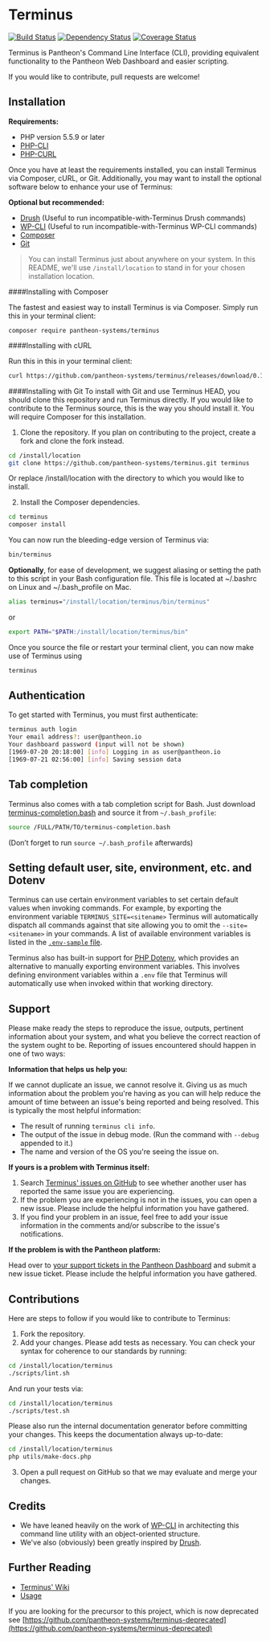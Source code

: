 Terminus
============

[![Build Status](https://travis-ci.org/pantheon-systems/terminus.svg?branch=master)](https://travis-ci.org/pantheon-systems/terminus) [![Dependency Status](https://gemnasium.com/pantheon-systems/terminus.svg)](https://gemnasium.com/pantheon-systems/terminus)
[![Coverage Status](https://coveralls.io/repos/github/pantheon-systems/terminus/badge.svg?branch=master)](https://coveralls.io/github/pantheon-systems/terminus?branch=master)

Terminus is Pantheon's Command Line Interface (CLI), providing equivalent functionality to the Pantheon Web Dashboard and easier scripting.

If you would like to contribute, pull requests are welcome!

Installation
------------

**Requirements:**
- PHP version 5.5.9 or later
- [PHP-CLI](http://www.php-cli.com/)
- [PHP-CURL](http://php.net/manual/en/curl.setup.php)

Once you have at least the requirements installed, you can install Terminus via Composer, cURL, or Git. Additionally, you may want to install the optional software below to enhance your use of Terminus:

**Optional but recommended:**
- [Drush](http://docs.drush.org/en/master/install/) (Useful to run incompatible-with-Terminus Drush commands)
- [WP-CLI](http://wp-cli.org/) (Useful to run incompatible-with-Terminus WP-CLI commands)
- [Composer](https://getcomposer.org/doc/00-intro.md)
- [Git](https://help.github.com/articles/set-up-git/)

> You can install Terminus just about anywhere on your system. In this README, we'll use `/install/location` to stand in for your chosen installation location.

####Installing with Composer

The fastest and easiest way to install Terminus is via Composer. Simply run this in your terminal client:
```
composer require pantheon-systems/terminus
```

####Installing with cURL

Run this in this in your terminal client:
```bash
curl https://github.com/pantheon-systems/terminus/releases/download/0.10.6/terminus.phar -L -o /usr/local/bin/terminus && chmod +x /usr/local/bin/terminus
```

####Installing with Git
To install with Git and use Terminus HEAD, you should clone this repository and run Terminus directly. If you would like to contribute to the Terminus source, this is the way you should install it. You will require Composer for this installation.

1. Clone the repository. If you plan on contributing to the project, create a fork and clone the fork instead.
  ```bash
  cd /install/location
  git clone https://github.com/pantheon-systems/terminus.git terminus
  ```
Or replace /install/location with the directory to which you would like to install.

2. Install the Composer dependencies.
  ```bash
  cd terminus
  composer install
  ```
You can now run the bleeding-edge version of Terminus via:
  ```bash
  bin/terminus
  ```

**Optionally**, for ease of development, we suggest aliasing or setting the path to this script in your Bash configuration file. This file is located at ~/.bashrc on Linux and ~/.bash_profile on Mac.
```bash
alias terminus="/install/location/terminus/bin/terminus"
```
or
```bash
export PATH="$PATH:/install/location/terminus/bin"
```
Once you source the file or restart your terminal client, you can now make use of Terminus using
```bash
terminus
```

Authentication
--------------

To get started with Terminus, you must first authenticate:
```bash
terminus auth login
Your email address?: user@pantheon.io
Your dashboard password (input will not be shown)
[1969-07-20 20:18:00] [info] Logging in as user@pantheon.io
[1969-07-21 02:56:00] [info] Saving session data
```

Tab completion
--------------
Terminus also comes with a tab completion script for Bash. Just download [terminus-completion.bash](https://github.com/pantheon-systems/terminus/blob/master/utils/terminus-completion.bash) and source it from `~/.bash_profile`:

```bash
source /FULL/PATH/TO/terminus-completion.bash
```

(Don’t forget to run `source ~/.bash_profile` afterwards)

Setting default user, site, environment, etc. and Dotenv
--------------

Terminus can use certain environment variables to set certain default values when invoking commands. For example, by exporting the environment variable `TERMINUS_SITE=<sitename>` Terminus will automatically dispatch all commands against that site allowing you to omit the `--site=<sitename>` in your commands. A list of available environment variables is listed in the [`.env-sample` file](https://github.com/pantheon-systems/terminus/blob/master/.env.example).

Terminus also has built-in support for [PHP Dotenv](https://github.com/vlucas/phpdotenv), which provides an alternative to manually exporting environment variables. This involves defining environment variables within a `.env` file that Terminus will automatically use when invoked within that working directory.

Support
------------
Please make ready the steps to reproduce the issue, outputs, pertinent information about your system, and what you believe the correct reaction of the system ought to be. Reporting of issues encountered should happen in one of two ways:

**Information that helps us help you:**

If we cannot duplicate an issue, we cannot resolve it. Giving us as much information about the problem you're having as you can will help reduce the amount of time between an issue's being reported and being resolved. This is typically the most helpful information:

- The result of running `terminus cli info`.
- The output of the issue in debug mode. (Run the command with `--debug` appended to it.)
- The name and version of the OS you're seeing the issue on.

**If yours is a problem with Terminus itself:**

1. Search [Terminus' issues on GitHub](https://github.com/pantheon-systems/terminus/issues) to see whether another user has reported the same issue you are experiencing.
2. If the problem you are experiencing is not in the issues, you can open a new issue. Please include the helpful information you have gathered.
3. If you find your problem in an issue, feel free to add your issue information in the comments and/or subscribe to the issue's notifications.

**If the problem is with the Pantheon platform:**

Head over to [your support tickets in the Pantheon Dashboard](https://dashboard.pantheon.io/users/#support) and submit a new issue ticket. Please include the helpful information you have gathered.

Contributions
------------
Here are steps to follow if you would like to contribute to Terminus:

1. Fork the repository.
2. Add your changes. Please add tests as necessary. You can check your syntax for coherence to our standards by running:
  ```bash
  cd /install/location/terminus
  ./scripts/lint.sh
  ```
And run your tests via:
  ```bash
  cd /install/location/terminus
  ./scripts/test.sh
  ```
Please also run the internal documentation generator before committing your changes. This keeps the documentation always up-to-date:
  ```bash
  cd /install/location/terminus
  php utils/make-docs.php
  ```

3. Open a pull request on GitHub so that we may evaluate and merge your changes.

Credits
------------
* We have leaned heavily on the work of [WP-CLI](http://wp-cli.org/) in architecting this command line utility with an object-oriented structure.
* We've also (obviously) been greatly inspired by [Drush](http://drush.ws/).

Further Reading
------------
* [Terminus' Wiki](https://github.com/pantheon-systems/terminus/wiki)
* [Usage](https://github.com/pantheon-systems/terminus/wiki/Usage)

If you are looking for the precursor to this project, which is now deprecated see [https://github.com/pantheon-systems/terminus-deprecated](https://github.com/pantheon-systems/terminus-deprecated)
